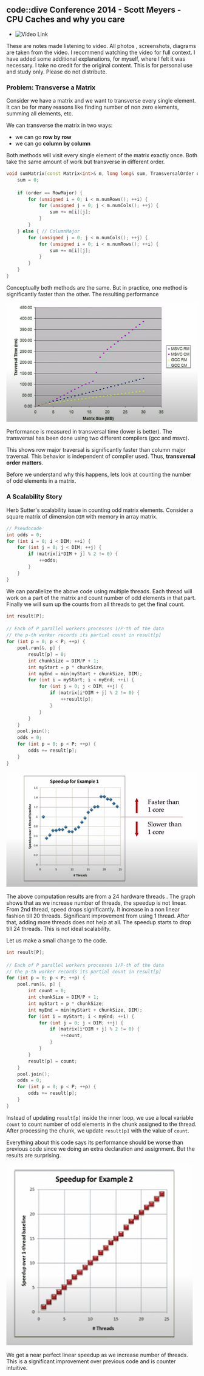 ## code::dive Conference 2014 - Scott Meyers - CPU Caches and why you care

- ![Video Link](https://www.youtube.com/watch?v=WDIkqP4JbkE)

These are notes made listening to video. All photos , screenshots, diagrams are taken from the video. I recommend watching the video for full context.
I have added some additional explanations, for myself, where I felt it was necessary. I take no credit for the original content.
This is for personal use and study only. Please do not distribute.

### Problem: Transverse a Matrix

Consider we have a matrix and we want to transverse every single element. It can be for many reasons like finding number of non zero elements, summing all elements, etc.

We can transverse the matrix in two ways:

- we can go **row by row**
- we can go **column by column**

Both methods will visit every single element of the matrix exactly once. Both take the same amount of work but transverse in different order.

```c++
void sumMatrix(const Matrix<int>& m, long long& sum, TransversalOrder order) {
    sum = 0;

    if (order == RowMajor) {
        for (unsigned i = 0; i < m.numRows(); ++i) {
            for (unsigned j = 0; j < m.numCols(); ++j) {
                sum += m[i][j];
            }
        }
    } else { // ColumnMajor
        for (unsigned j = 0; j < m.numCols(); ++j) {
            for (unsigned i = 0; i < m.numRows(); ++i) {
                sum += m[i][j];
            }
        }
    }
}
```

Conceptually both methods are the same. But in practice, one method is significantly faster than the other. The resulting performance

![](./images/01%20-%20performance%20row%20vs%20column%20matrix%20transversal.png)

Performance is measured in transversal time (lower is better). The transversal has been done using two different compilers (gcc and msvc).

This shows row major traversal is significantly faster than column major traversal. This behavior is independent of compiler used. Thus, **transversal order matters**.

Before we understand why this happens, lets look at counting the number of odd elements in a matrix.

### A Scalability Story

Herb Sutter's scalability issue in counting odd matrix elements. Consider a square matrix of dimension `DIM` with memory in array matrix.

```c++
// Pseudocode
int odds = 0;
for (int i = 0; i < DIM; ++i) {
    for (int j = 0; j < DIM; ++j) {
        if (matrix[i*DIM + j] % 2 != 0) {
            ++odds;
        }
    }
}
```

We can parallelize the above code using multiple threads. Each thread will work on a part of the matrix and count number of odd elements in that part. Finally we will sum up the counts from all threads to get the final count.

```c++
int result[P];

// Each of P parallel workers processes 1/P-th of the data
// the p-th worker records its partial count in result[p]
for (int p = 0; p < P; ++p) {
    pool.run[&, p] {
        result[p] = 0;
        int chunkSize = DIM/P + 1;
        int myStart = p * chunkSize;
        int myEnd = min(myStart + chunkSize, DIM);
        for (int i = myStart; i < myEnd; ++i) {
            for (int j = 0; j < DIM; ++j) {
                if (matrix[i*DIM + j] % 2 != 0) {
                    ++result[p];
                }
            }
        }
    }
    pool.join();
    odds = 0;
    for (int p = 0; p < P; ++p) {
        odds += result[p];
    }
}
```

![](./images/02%20-%20threads%20speed%20up%20example%201.png)

The above computation results are from a 24 hardware threads . The graph shows that as we increase number of threads, the speedup is not linear. From 2nd thread, speed drops significantly. It increase in a non linear fashion till 20 threads. Significant improvement from using 1 thread. After that, adding more threads does not help at all. The speedup starts to drop till 24 threads. This is not ideal scalability.

Let us make a small change to the code.

```c++
int result[P];

// Each of P parallel workers processes 1/P-th of the data
// the p-th worker records its partial count in result[p]
for (int p = 0; p < P; ++p) {
    pool.run[&, p] {
        int count = 0;
        int chunkSize = DIM/P + 1;
        int myStart = p * chunkSize;
        int myEnd = min(myStart + chunkSize, DIM);
        for (int i = myStart; i < myEnd; ++i) {
            for (int j = 0; j < DIM; ++j) {
                if (matrix[i*DIM + j] % 2 != 0) {
                    ++count;
                }
            }
        }
        result[p] = count;
    }
    pool.join();
    odds = 0;
    for (int p = 0; p < P; ++p) {
        odds += result[p];
    }
}
```

Instead of updating `result[p]` inside the inner loop, we use a local variable `count` to count number of odd elements in the chunk assigned to the thread. After processing the chunk, we update `result[p]` with the value of `count`.

Everything about this code says its performance should be worse than previous code since we doing an extra declaration and assignment. But the results are surprising.

![](./images/03%20-%20threads%20speed%20up%20example%202.png)

We get a near perfect linear speedup as we increase number of threads. This is a significant improvement over previous code and is counter intuitive.
